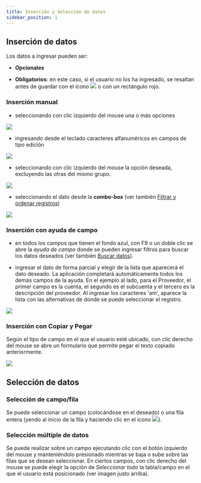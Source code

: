 ```yaml
---
title: Inserción y Selección de datos 
sidebar_position: 1
---
```


## Inserción de datos 

Los datos a ingresar pueden ser:

- **Opcionales**

- **Obligatorios**: en este caso, si el usuario no los ha ingresado, se resaltan antes de guardar con el ícono ![](/img/it-it/guide/operations-with-data/manual-entry-or-help-and-data-selection/image01.png) o con un rectángulo rojo.

### Inserción manual  

- seleccionando con clic izquierdo del mouse una o más opciones  

<p align="center">

![](/img/it-it/guide/operations-with-data/manual-entry-or-help-and-data-selection/image03.png)  

</p>

- ingresando desde el teclado caracteres alfanuméricos en campos de tipo edición  

<p align="center">

![](/img/it-it/guide/operations-with-data/manual-entry-or-help-and-data-selection/image04.png)  

</p>

- seleccionando con clic izquierdo del mouse la opción deseada, excluyendo las otras del mismo grupo.  

<p align="center">

![](/img/it-it/guide/operations-with-data/manual-entry-or-help-and-data-selection/image05.png)  

</p>

- seleccionando el dato desde la **combo-box** (ver también [Filtrar y ordenar registros](/docs/guide/common/operations-with-data/filter-sort-and-other-operations-with-records-in-grids))  

<p align="center">

![](/img/it-it/guide/operations-with-data/manual-entry-or-help-and-data-selection/image06.png)  

</p>

### Inserción con ayuda de campo  

- en todos los campos que tienen el fondo azul, con F9 o un doble clic se abre la *ayuda de campo* donde se pueden ingresar filtros para buscar los datos deseados (ver también [Buscar datos](/docs/guide/common/operations-with-data/data-search-in-read-only-forms)).  

- ingresar el dato de forma parcial y elegir de la lista que aparecerá el dato deseado. La aplicación completará automáticamente todos los demás campos de la ayuda. En el ejemplo al lado, para el Proveedor, el primer campo es la cuenta, el segundo es el subcuenta y el tercero es la descripción del proveedor. Al ingresar los caracteres 'am', aparece la lista con las alternativas de donde se puede seleccionar el registro.  

<p align="center">

![](/img/it-it/guide/operations-with-data/manual-entry-or-help-and-data-selection/image08.png)  

</p>

### Inserción con Copiar y Pegar 

Según el tipo de campo en el que el usuario esté ubicado, con clic derecho del mouse se abre un formulario que permite pegar el texto copiado anteriormente.  

<p align="center">

![](/img/it-it/guide/operations-with-data/manual-entry-or-help-and-data-selection/image09.png)  

</p>

## Selección de datos

### Selección de campo/fila  

Se puede seleccionar un campo (colocándose en el deseado) o una fila entera (yendo al inicio de la fila y haciendo clic en el ícono ![](/img/it-it/guide/operations-with-data/manual-entry-or-help-and-data-selection/image10.png)).

### Selección múltiple de datos  

Se puede realizar sobre un campo ejecutando clic con el botón izquierdo del mouse y manteniéndolo presionado mientras se baja o sube sobre las filas que se desean seleccionar. En ciertos campos, con clic derecho del mouse se puede elegir la opción de *Seleccionar todo* la tabla/campo en el que el usuario está posicionado (ver imagen justo arriba).